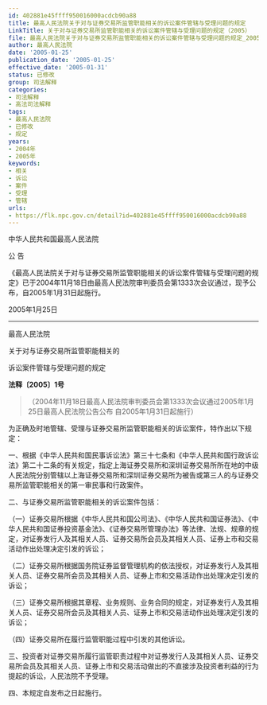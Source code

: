 ```yaml
---
id: 402881e45ffff950016000acdcb90a88
title: 最高人民法院关于对与证券交易所监管职能相关的诉讼案件管辖与受理问题的规定
LinkTitle: 关于对与证券交易所监管职能相关的诉讼案件管辖与受理问题的规定（2005）
file: 最高人民法院关于对与证券交易所监管职能相关的诉讼案件管辖与受理问题的规定_20050125_402881e45ffff950016000acdcb90a88.docx
author: 最高人民法院
date: '2005-01-25'
publication_date: '2005-01-25'
effective_date: '2005-01-31'
status: 已修改
group: 司法解释
categories:
- 司法解释
- 高法司法解释
tags:
- 最高人民法院
- 已修改
- 规定
years:
- 2004年
- 2005年
keywords:
- 相关
- 诉讼
- 案件
- 受理
- 管辖
urls:
- https://flk.npc.gov.cn/detail?id=402881e45ffff950016000acdcb90a88
---
```


中华人民共和国最高人民法院

公 告

《最高人民法院关于对与证券交易所监管职能相关的诉讼案件管辖与受理问题的规定》已于2004年11月18日由最高人民法院审判委员会第1333次会议通过，现予公布，自2005年1月31日起施行。

2005年1月25日

---

最高人民法院

关于对与证券交易所监管职能相关的

诉讼案件管辖与受理问题的规定

**法释〔2005〕1号**

> （2004年11月18日最高人民法院审判委员会第1333次会议通过2005年1月25日最高人民法院公告公布 自2005年1月31日起施行）

为正确及时地管辖、受理与证券交易所监管职能相关的诉讼案件，特作出以下规定：

一、根据《中华人民共和国民事诉讼法》第三十七条和《中华人民共和国行政诉讼法》第二十二条的有关规定，指定上海证券交易所和深圳证券交易所所在地的中级人民法院分别管辖以上海证券交易所和深圳证券交易所为被告或第三人的与证券交易所监管职能相关的第一审民事和行政案件。

二、与证券交易所监管职能相关的诉讼案件包括：

（一）证券交易所根据《中华人民共和国公司法》、《中华人民共和国证券法》、《中华人民共和国证券投资基金法》、《证券交易所管理办法》等法律、法规、规章的规定，对证券发行人及其相关人员、证券交易所会员及其相关人员、证券上市和交易活动作出处理决定引发的诉讼；

（二）证券交易所根据国务院证券监督管理机构的依法授权，对证券发行人及其相关人员、证券交易所会员及其相关人员、证券上市和交易活动作出处理决定引发的诉讼；

（三）证券交易所根据其章程、业务规则、业务合同的规定，对证券发行人及其相关人员、证券交易所会员及其相关人员、证券上市和交易活动作出处理决定引发的诉讼；

（四）证券交易所在履行监管职能过程中引发的其他诉讼。

三、投资者对证券交易所履行监管职责过程中对证券发行人及其相关人员、证券交易所会员及其相关人员、证券上市和交易活动做出的不直接涉及投资者利益的行为提起的诉讼，人民法院不予受理。

四、本规定自发布之日起施行。
